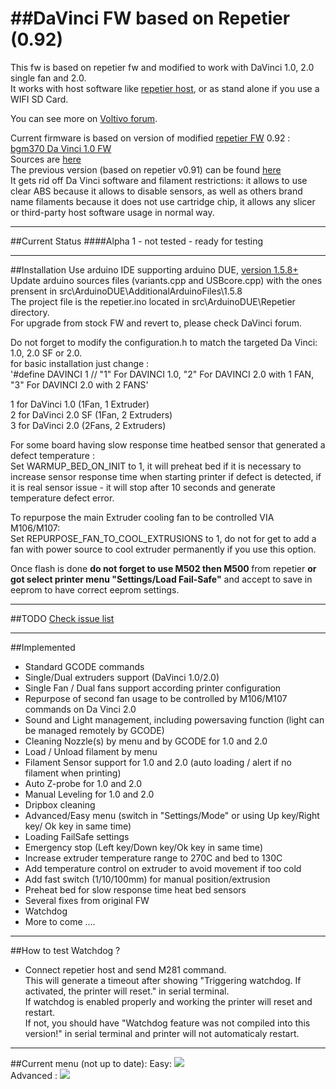##DaVinci FW based on Repetier (0.92)
============================

This fw is based on repetier fw and modified to work with DaVinci 1.0, 2.0 single fan and 2.0.   
It works with host software like [repetier host](http://repetier.com), or as stand alone if you use a WIFI SD Card.    

You can see more on [Voltivo forum](http://voltivo.com/forum/davinci-firmware).     

Current firmware is based on version of  modified [repetier FW](https://github.com/repetier/Repetier-Firmware) 0.92 : [bgm370 Da Vinci 1.0 FW](https://github.com/bgm370/Repetier-Firmware)    
Sources are [here](https://github.com/luc-github/Repetier-Firmware-0.92)   
The previous version (based on repetier v0.91) can be found [here](https://github.com/luc-github/Repetier-Firmware)   
It gets rid off Da Vinci software and filament restrictions: it allows to use clear ABS because it allows to disable sensors, as well as others brand name filaments because it does not use cartridge chip, it allows any slicer or third-party host software usage in normal way.  

***
##Current Status
####Alpha 1 - not tested - ready for testing

***
##Installation
Use arduino IDE supporting arduino DUE, [version 1.5.8+](http://arduino.cc/en/Main/Software#toc3)    
Update arduino sources files (variants.cpp and USBcore.cpp) with the ones prensent in src\ArduinoDUE\AdditionalArduinoFiles\1.5.8    
The project file is the repetier.ino located in src\ArduinoDUE\Repetier directory.    
For upgrade from stock FW and revert to, please check DaVinci forum.    

Do not forget to modify the configuration.h to match the targeted Da Vinci: 1.0, 2.0 SF or 2.0.   
for basic installation just change :   
'#define DAVINCI 1 // "1" For DAVINCI 1.0, "2" For DAVINCI 2.0 with 1 FAN, "3" For DAVINCI 2.0 with 2 FANS</code>'    

  1 for DaVinci 1.0 (1Fan, 1 Extruder)   
  2 for DaVinci 2.0 SF (1Fan, 2 Extruders)   
  3 for DaVinci 2.0  (2Fans, 2 Extruders)   

For some board having slow response time heatbed sensor that generated a defect temperature :   
Set WARMUP_BED_ON_INIT to 1, it will preheat bed if it is necessary to increase sensor response time when starting printer if defect is detected, if it is real sensor issue - it will stop after 10 seconds and generate temperature defect error.   

To repurpose the main Extruder cooling fan to be controlled VIA M106/M107:   
Set REPURPOSE_FAN_TO_COOL_EXTRUSIONS to 1, do not for get to add a fan with power source to cool extruder permanently if you use this option.   

Once flash is done <B>do not forget to use M502 then M500 </B>from repetier <B>or got select printer menu "Settings/Load Fail-Safe"</B> and accept to save in eeprom to have correct eeprom settings.   

***
##TODO
[Check issue list](https://github.com/luc-github/Repetier-Firmware-0.92/issues)   

***
##Implemented
* Standard GCODE commands
* Single/Dual extruders support (DaVinci 1.0/2.0)
* Single Fan / Dual fans support according printer configuration
* Repurpose of second fan usage to be controlled by M106/M107 commands on Da Vinci 2.0
* Sound and Light management, including powersaving function (light can be managed remotely by GCODE)
* Cleaning Nozzle(s) by menu and by GCODE for 1.0 and 2.0
* Load / Unload filament by menu
* Filament Sensor support for 1.0 and 2.0 (auto loading / alert if no filament when printing)
* Auto Z-probe for 1.0 and 2.0
* Manual Leveling for 1.0 and 2.0
* Dripbox cleaning
* Advanced/Easy menu (switch in "Settings/Mode" or using Up key/Right key/ Ok key in same time)
* Loading FailSafe settings
* Emergency stop (Left key/Down key/Ok key  in same time)
* Increase extruder temperature range to 270C and bed to 130C
* Add temperature control on extruder to avoid movement if too cold
* Add fast switch (1/10/100mm) for manual position/extrusion
* Preheat bed for slow response time heat bed sensors
* Several fixes from original FW
* Watchdog
* More to come ....

***
##How to test Watchdog ?
* Connect repetier host and send M281 command.    
This will generate a timeout  after showing "Triggering watchdog. If activated, the printer will reset." in serial terminal.    
If watchdog is enabled properly and working the printer will reset and restart.    
If not, you should have "Watchdog feature was not compiled into this version!" in serial terminal and printer will not automaticaly restart.   


***
##Current menu (not up to date):
Easy: <img src='https://cloud.githubusercontent.com/assets/8822552/4748170/bfa0b7e8-5a69-11e4-80b7-02b9c99fe122.png'>   
Advanced :  <img src='https://cloud.githubusercontent.com/assets/8822552/4748932/bebab9e2-5a7c-11e4-8fea-cdbe3d70820c.png'>   

